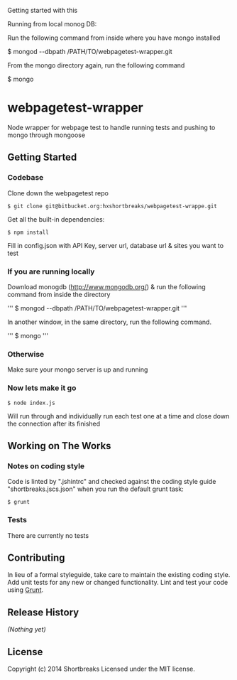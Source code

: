 Getting started with this

Running from local monog DB:

Run the following command from inside where you have mongo installed

$ mongod --dbpath /PATH/TO/webpagetest-wrapper.git

From the mongo directory again, run the following command

$ mongo




# webpagetest-wrapper

Node wrapper for webpage test to handle running tests and pushing to mongo through mongoose

## Getting Started

### Codebase ###

Clone down the webpagetest repo
```
$ git clone git@bitbucket.org:hxshortbreaks/webpagetest-wrappe.git
```

Get all the built-in dependencies:
```
$ npm install
```

Fill in config.json with API Key, server url, database url & sites you want to test

### If you are running locally ###

Download monogdb (http://www.mongodb.org/) & run the following command from inside the directory

'''
$ mongod --dbpath /PATH/TO/webpagetest-wrapper.git
'''

In another window, in the same directory, run the following command.

'''
$ mongo
'''

### Otherwise ###

Make sure your mongo server is up and running

### Now lets make it go ###

```
$ node index.js
```

Will run through and individually run each test one at a time and close down the connection after its finished

## Working on The Works

### Notes on coding style

Code is linted by ".jshintrc" and checked against the coding style guide "shortbreaks.jscs.json" when you run the default grunt task:
```
$ grunt
```

### Tests

There are currently no tests

## Contributing
In lieu of a formal styleguide, take care to maintain the existing coding style. Add unit tests for any new or changed functionality. Lint and test your code using [Grunt](http://gruntjs.com/).

## Release History
_(Nothing yet)_

## License
Copyright (c) 2014 Shortbreaks
Licensed under the MIT license.